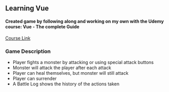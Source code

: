## Learning Vue

#### Created game by following along and working on my own with the Udemy course: Vue - The complete Guide
[Course Link](https://www.udemy.com/course/vuejs-2-the-complete-guide/)

### Game Description
- Player fights a monster by attacking or using special attack buttons
- Monster will attack the player after each attack
- Player can heal themselves, but monster will still attack
- Player can surrender
- A Battle Log shows the history of the actions taken
